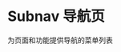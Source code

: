 # Subnav 导航页

为页面和功能提供导航的菜单列表

<example-board :component="SubnavBasic" :source="SubnavBasicSource"></example-board>

<script>
import SubnavBasic from 'docs/examples/navigation/subnav/SubnavBasic.vue';
import SubnavBasicSource from 'docs/examples/navigation/subnav/SubnavBasic.txt';
export default {
  data(){
    return {
     SubnavBasic,
     SubnavBasicSource
    }
  }
}
</script>
